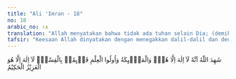 ```yaml
---
title: "Ali 'Imran - 18"
no: 18
arabic_no: ١٨
translation: "Allah menyatakan bahwa tidak ada tuhan selain Dia; (demikian pula) para malaikat dan orang berilmu yang menegakkan keadilan, tidak ada tuhan selain Dia, Yang Mahaperkasa, Maha-bijaksana."
tafsir: "Keesaan Allah dinyatakan dengan menegakkan dalil-dalil dan dengan bukti ciptaan-Nya pada alam dan diri manusia, serta menurunkan ayat-ayat yang menjelaskannya. Para malaikat menyatakan pula hal keesaan Allah itu dan menyampaikannya kepada nabi-nabi. Para nabi menyatakan kesaksian yang diperkuat oleh ilmu yang sudah tertanam dalam jiwa mereka yang lebih tinggi daripada ilmu-ilmu lainnya yang diperoleh dengan pengalaman. Demikian pula para ulama, turut menyatakan keesaan Allah dan menjelaskannya. Mereka menyaksikan Allah dengan kesaksian yang disertai bukti-bukti dan alasan ilmiah. Ayat ini menunjukkan martabat yang tinggi dari para ulama karena mereka telah disejajarkan dengan malaikat yang mulia yaitu sama-sama dapat menyaksikan keesaan Allah.\n\n\"Menegakkan keadilan\" ialah menegakkan keseimbangan dalam itikad, karena tauhid itu merupakan suatu kepercayaan yang lurus, tauhid yang murni yang tidak dicampuri sedikit pun oleh keingkaran kepada Allah dan mempersekutukan-Nya. Juga menegakkan keseimbangan di dalam ibadah, budi pekerti dan amal perbuatan, artinya menegakkan keseimbangan antara kekuatan rohani, dan kekuatan jasmani. Allah memerintahkan kita melakukan ibadah salat dan ibadah lainnya untuk menyucikan rohani. Allah menyuruh kita makan makanan yang baik, untuk memelihara tubuh. Allah melarang kita berlebih-lebihan di dalam beragama dan keterlaluan dalam mencintai dunia.\n\nDemikian pula, Allah meletakkan hukum keseimbangan pada alam ini. Barang siapa memperhatikan hukum alam ini dan ketertibannya dengan teliti, maka tampak jelas baginya hukum keseimbangan itu paling sempurna. Allah menegakkan keseimbangan yang sempurna pada alam ini sebagai bukti nyata atas kebenaran kebijaksanaan-Nya. Kesatuan tata tertib pada alam ini menunjukkan keesaan pencipta-Nya.\n\nDi akhir ayat ini, keesaan Zat-Nya ditegaskan dalam sifat ketuhanan. \"Tak ada Tuhan melainkan Dia, yang Mahakuasa lagi Mahabijaksana\". Sifat \"Mahakuasa\" dalam ayat ini memberi pengertian kesempurnaan kodrat-Nya dan sifat \"Mahabijaksana\" menunjukkan kesempurnaan ilmu-Nya. Suatu kekuasaan tidak dapat sempurna kecuali dengan adanya hak yang mutlak dalam bertindak. Keadilan (keseimbangan) juga tidak akan dapat sempurna, kecuali dengan mengetahui segala keadaan dan kemaslahatan. Maka barang siapa yang kesempurnaannya sudah sampai demikian, tidak seorang pun dapat mempengaruhinya dalam menjalankan keseimbangan itu dan tidak ada satu makhluk pun yang luput dari hukum-Nya."
---
```

شَهِدَ اللّٰهُ اَنَّهٗ لَآ اِلٰهَ اِلَّا هُوَۙ وَالْمَلٰۤىِٕكَةُ وَاُولُوا الْعِلْمِ قَاۤىِٕمًاۢ بِالْقِسْطِۗ  لَآ اِلٰهَ اِلَّا هُوَ الْعَزِيْزُ الْحَكِيْمُ